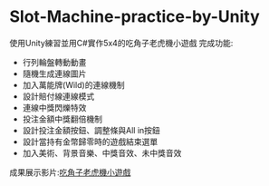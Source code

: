# Slot-Machine-practice-by-Unity
使用Unity練習並用C#實作5x4的吃角子老虎機小遊戲
完成功能:
- 行列輪盤轉動動畫
- 隨機生成連線圖片
- 加入萬能牌(Wild)的連線機制
- 設計賠付線連線模式
- 連線中獎閃爍特效
- 投注金額中獎翻倍機制
- 設計投注金額按鈕、調整條與All in按鈕
- 設計當持有金幣歸零時的遊戲結束選單
- 加入美術、背景音樂、中獎音效、未中獎音效

成果展示影片:[吃角子老虎機小遊戲](https://youtu.be/t8EOme2sQe4)
